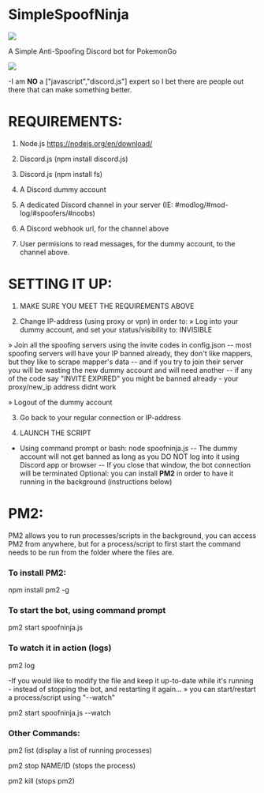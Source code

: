 # SimpleSpoofNinja
<img src="https://raw.githubusercontent.com/JennerPalacios/SimpleSpoofNinja/master/img/Ninja.png" />

A Simple Anti-Spoofing Discord bot for PokemonGo

<img src="https://raw.githubusercontent.com/JennerPalacios/SimpleSpoofNinja/master/img/SpoofNinja.png" />

-I am **NO** a ["javascript","discord.js"] expert so I bet there are people out there that can make something better.

# REQUIREMENTS:
1) Node.js https://nodejs.org/en/download/  

2) Discord.js (npm install discord.js) 

3) Discord.js (npm install fs) 

4) A Discord dummy account

5) A dedicated Discord channel in your server (IE: #modlog/#mod-log/#spoofers/#noobs)

6) A Discord webhook url, for the channel above

7) User permisions to read messages, for the dummy account, to the channel above.

# SETTING IT UP:
1) MAKE SURE YOU MEET THE REQUIREMENTS ABOVE

2) Change IP-address (using proxy or vpn) in order to:
» Log into your dummy account, and set your status/visibility to: INVISIBLE

» Join all the spoofing servers using the invite codes in config.json
-- most spoofing servers will have your IP banned already, they don't like mappers, but they like to scrape mapper's data
-- and if you try to join their server you will be wasting the new dummy account and will need another
-- if any of the code say "INVITE EXPIRED" you might be banned already - your proxy/new_ip address didnt work

» Logout of the dummy account

3) Go back to your regular connection or IP-address

4) LAUNCH THE SCRIPT
- Using command prompt or bash: node spoofninja.js
-- The dummy account will not get banned as long as you DO NOT log into it using Discord app or browser
-- If you close that window, the bot connection will be terminated
Optional: you can install <b>PM2</b> in order to have it running in the background (instructions below)

# PM2:
PM2 allows you to run processes/scripts in the background, you can access PM2 from anywhere, 
but for a process/script to first start the command needs to be run from the folder where the files are.

### To install PM2:
npm install pm2 -g

### To start the bot, using command prompt
pm2 start spoofninja.js

### To watch it in action (logs)
pm2 log

-If you would like to modify the file and keep it up-to-date while it's running - instead of stopping the bot, and restarting it again...
» you can start/restart a process/script using "--watch"

pm2 start spoofninja.js --watch

### Other Commands:

pm2 list (display a list of running processes)

pm2 stop NAME/ID (stops the process)

pm2 kill (stops pm2)

